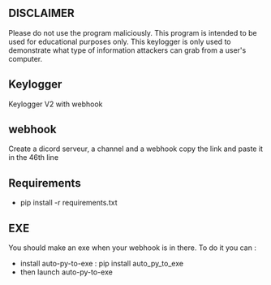 ## DISCLAIMER

 Please do not use the program maliciously. This program is intended to be used for educational purposes only. This keylogger is only used to demonstrate what type of    information attackers can grab from a user's computer.

## Keylogger

 Keylogger V2 with webhook

## webhook

 Create a dicord serveur, a channel and a webhook copy the link and paste it in the 46th line

## Requirements

 * pip install -r requirements.txt

## EXE

 You should make an exe when your webhook is in there. To do it you can :
  * install auto-py-to-exe : pip install auto_py_to_exe
  * then launch auto-py-to-exe
